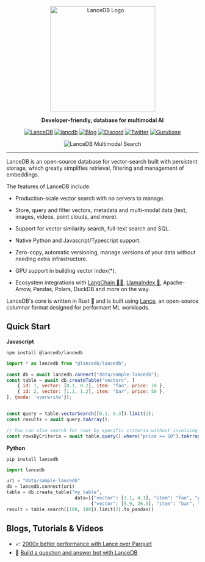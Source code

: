 <div align="center">
<p align="center">

<img width="275" alt="LanceDB Logo" src="https://github.com/lancedb/lancedb/assets/5846846/37d7c7ad-c2fd-4f56-9f16-fffb0d17c73a">

**Developer-friendly, database for multimodal AI**

<a href='https://github.com/lancedb/vectordb-recipes/tree/main' target="_blank"><img alt='LanceDB' src='https://img.shields.io/badge/VectorDB_Recipes-100000?style=for-the-badge&logo=LanceDB&logoColor=white&labelColor=645cfb&color=645cfb'/></a>
<a href='https://lancedb.github.io/lancedb/' target="_blank"><img alt='lancdb' src='https://img.shields.io/badge/DOCS-100000?style=for-the-badge&logo=lancdb&logoColor=white&labelColor=645cfb&color=645cfb'/></a>
[![Blog](https://img.shields.io/badge/Blog-12100E?style=for-the-badge&logoColor=white)](https://blog.lancedb.com/)
[![Discord](https://img.shields.io/badge/Discord-%235865F2.svg?style=for-the-badge&logo=discord&logoColor=white)](https://discord.gg/zMM32dvNtd)
[![Twitter](https://img.shields.io/badge/Twitter-%231DA1F2.svg?style=for-the-badge&logo=Twitter&logoColor=white)](https://twitter.com/lancedb)
[![Gurubase](https://img.shields.io/badge/Gurubase-Ask%20LanceDB%20Guru-006BFF?style=for-the-badge)](https://gurubase.io/g/lancedb)

</p>

<img max-width="750px" alt="LanceDB Multimodal Search" src="https://github.com/lancedb/lancedb/assets/917119/09c5afc5-7816-4687-bae4-f2ca194426ec">

</p>
</div>

<hr />

LanceDB is an open-source database for vector-search built with persistent storage, which greatly simplifies retrieval, filtering and management of embeddings.

The  features of LanceDB include:

* Production-scale vector search with no servers to manage.

* Store, query and filter vectors, metadata and multi-modal data (text, images, videos, point clouds, and more).

* Support for vector similarity search, full-text search and SQL.

* Native Python and Javascript/Typescript support.

* Zero-copy, automatic versioning, manage versions of your data without needing extra infrastructure.

* GPU support in building vector index(*).

* Ecosystem integrations with [LangChain 🦜️🔗](https://python.langchain.com/docs/integrations/vectorstores/lancedb/), [LlamaIndex 🦙](https://gpt-index.readthedocs.io/en/latest/examples/vector_stores/LanceDBIndexDemo.html), Apache-Arrow, Pandas, Polars, DuckDB and more on the way.

LanceDB's core is written in Rust 🦀 and is built using <a href="https://github.com/lancedb/lance">Lance</a>, an open-source columnar format designed for performant ML workloads.

## Quick Start

**Javascript**
```shell
npm install @lancedb/lancedb
```

```javascript
import * as lancedb from "@lancedb/lancedb";

const db = await lancedb.connect("data/sample-lancedb");
const table = await db.createTable("vectors", [
	{ id: 1, vector: [0.1, 0.2], item: "foo", price: 10 },
	{ id: 2, vector: [1.1, 1.2], item: "bar", price: 50 },
], {mode: 'overwrite'});


const query = table.vectorSearch([0.1, 0.3]).limit(2);
const results = await query.toArray();

// You can also search for rows by specific criteria without involving a vector search.
const rowsByCriteria = await table.query().where("price >= 10").toArray();
```

**Python**
```shell
pip install lancedb
```

```python
import lancedb

uri = "data/sample-lancedb"
db = lancedb.connect(uri)
table = db.create_table("my_table",
                         data=[{"vector": [3.1, 4.1], "item": "foo", "price": 10.0},
                               {"vector": [5.9, 26.5], "item": "bar", "price": 20.0}])
result = table.search([100, 100]).limit(2).to_pandas()
```

## Blogs, Tutorials & Videos
* 📈 <a href="https://blog.lancedb.com/benchmarking-random-access-in-lance/">2000x better performance with Lance over Parquet</a>
* 🤖 <a href="https://github.com/lancedb/vectordb-recipes/tree/main/examples/Youtube-Search-QA-Bot">Build a question and answer bot with LanceDB</a>
